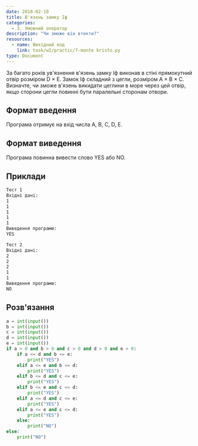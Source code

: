 ```yaml
---
date: 2018-02-10
title: В'язень замку Іф
categories:
  - 3. Умовний оператор
description: "Чи зможе він втекти?"
resources:
  - name: Вихідний код
    link: task/w2/practic/7-monte kristo.py
type: Document
---
```


За багато років ув'язнення в'язень замку Іф виконав в стіні прямокутний отвір розміром D × E. Замок Іф складний з цегли, розміром A × B × C. Визначте, чи зможе в'язень викидати цеглини в море через цей отвір, якщо сторони цегли повинні бути паралельні сторонам отвори.

## Формат введення

Програма отримує на вхід числа A, B, C, D, E.

## Формат виведення

Програма повинна вивести слово YES або NO.

## Приклади

```bash
Тест 1
Вхідні дані:
1
1
1
1
1
Виведення програми:
YES

Тест 2
Вхідні дані:
2
2
2
1
1
Виведення програми:
NO
```

## Розв'язання

```python
a = int(input())
b = int(input())
c = int(input())
d = int(input())
e = int(input())
if a > 0 and b > 0 and c > 0 and d > 0 and e > 0:
    if a <= d and b <= e:
        print("YES")
    elif a <= e and b <= d:
        print("YES")
    elif b <= d and c <= e:
        print("YES")
    elif b <= e and c <= d:
        print("YES")
    elif a <= d and c <= e:
        print("YES")
    elif a <= e and c <= d:
        print("YES")
    else:
        print("NO")
else:
    print("NO")
```